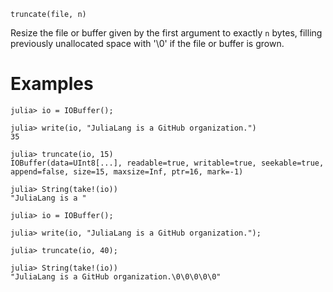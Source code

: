 ```
truncate(file, n)
```

Resize the file or buffer given by the first argument to exactly `n` bytes, filling previously unallocated space with '\0' if the file or buffer is grown.

# Examples

```jldoctest
julia> io = IOBuffer();

julia> write(io, "JuliaLang is a GitHub organization.")
35

julia> truncate(io, 15)
IOBuffer(data=UInt8[...], readable=true, writable=true, seekable=true, append=false, size=15, maxsize=Inf, ptr=16, mark=-1)

julia> String(take!(io))
"JuliaLang is a "

julia> io = IOBuffer();

julia> write(io, "JuliaLang is a GitHub organization.");

julia> truncate(io, 40);

julia> String(take!(io))
"JuliaLang is a GitHub organization.\0\0\0\0\0"
```
